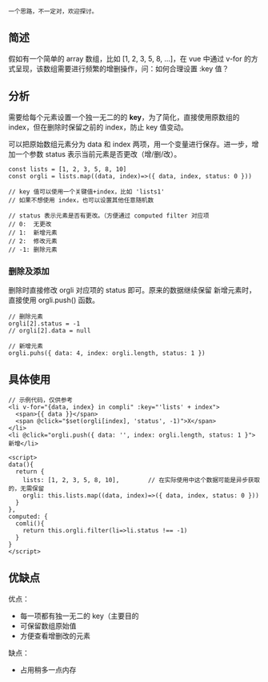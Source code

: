 ```
一个思路，不一定对，欢迎探讨。
```

## 简述

假如有一个简单的 array 数组，比如 [1, 2, 3, 5, 8, ...]，在 vue 中通过 v-for 的方式呈现，该数组需要进行频繁的增删操作，问：如何合理设置 :key 值？

## 分析

需要给每个元素设置一个独一无二的的 **key**，为了简化，直接使用原数组的 index，但在删除时保留之前的 index，防止 key 值变动。

可以把原始数组元素分为 data 和 index 两项，用一个变量进行保存。进一步，增加一个参数 status 表示当前元素是否更改（增/删/改）。

``` JS
const lists = [1, 2, 3, 5, 8, 10]
const orgli = lists.map((data, index)=>({ data, index, status: 0 }))

// key 值可以使用一个关键值+index，比如 'lists1'
// 如果不想使用 index，也可以设置其他任意随机数

// status 表示元素是否有更改。（方便通过 computed filter 对应项
// 0:  无更改
// 1:  新增元素
// 2:  修改元素
// -1: 删除元素
```

### 删除及添加

删除时直接修改 orgli 对应项的 status 即可。原来的数据继续保留
新增元素时，直接使用 orgli.push() 函数。

``` JS
// 删除元素
orgli[2].status = -1
// orgli[2].data = null

// 新增元素
orgli.puhs({ data: 4, index: orgli.length, status: 1 })
```

## 具体使用

```
// 示例代码，仅供参考
<li v-for="{data, index} in compli" :key="'lists' + index">
  <span>{{ data }}</span>
  <span @click="$set(orgli[index], 'status', -1)">X</span>
</li>
<li @click="orgli.push({ data: '', index: orgli.length, status: 1 }">新增</li>

<script>
data(){
  return {
    lists: [1, 2, 3, 5, 8, 10],        // 在实际使用中这个数据可能是异步获取的，无需保留
    orgli: this.lists.map((data, index)=>({ data, index, status: 0 }))
  }
},
computed: {
  comli(){
    return this.orgli.filter(li=>li.status !== -1)
  }
}
</script>
```

## 优缺点

优点：

- 每一项都有独一无二的 key（主要目的
- 可保留数组原始值
- 方便查看增删改的元素

缺点：

- 占用稍多一点内存